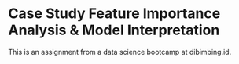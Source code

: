 # Case Study Feature Importance Analysis & Model Interpretation
This is an assignment from a data science bootcamp at dibimbing.id.
